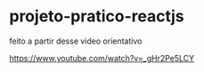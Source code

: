 # projeto-pratico-reactjs



feito a partir desse video orientativo

https://www.youtube.com/watch?v=_gHr2Pe5LCY
